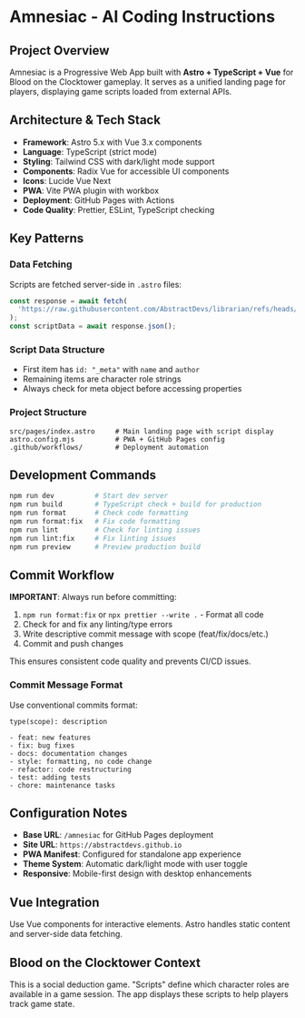 # Amnesiac - AI Coding Instructions

## Project Overview

Amnesiac is a Progressive Web App built with **Astro + TypeScript + Vue** for Blood on the Clocktower gameplay. It serves as a unified landing page for players, displaying game scripts loaded from external APIs.

## Architecture & Tech Stack

- **Framework**: Astro 5.x with Vue 3.x components
- **Language**: TypeScript (strict mode)
- **Styling**: Tailwind CSS with dark/light mode support
- **Components**: Radix Vue for accessible UI components
- **Icons**: Lucide Vue Next
- **PWA**: Vite PWA plugin with workbox
- **Deployment**: GitHub Pages with Actions
- **Code Quality**: Prettier, ESLint, TypeScript checking

## Key Patterns

### Data Fetching

Scripts are fetched server-side in `.astro` files:

```typescript
const response = await fetch(
  'https://raw.githubusercontent.com/AbstractDevs/librarian/refs/heads/main/src/data/scripts/rotting-moors/latest.json'
);
const scriptData = await response.json();
```

### Script Data Structure

- First item has `id: "_meta"` with `name` and `author`
- Remaining items are character role strings
- Always check for meta object before accessing properties

### Project Structure

```
src/pages/index.astro     # Main landing page with script display
astro.config.mjs          # PWA + GitHub Pages config
.github/workflows/        # Deployment automation
```

## Development Commands

```bash
npm run dev          # Start dev server
npm run build        # TypeScript check + build for production
npm run format       # Check code formatting
npm run format:fix   # Fix code formatting
npm run lint         # Check for linting issues
npm run lint:fix     # Fix linting issues
npm run preview      # Preview production build
```

## Commit Workflow

**IMPORTANT**: Always run before committing:

1. `npm run format:fix` or `npx prettier --write .` - Format all code
2. Check for and fix any linting/type errors
3. Write descriptive commit message with scope (feat/fix/docs/etc.)
4. Commit and push changes

This ensures consistent code quality and prevents CI/CD issues.

### Commit Message Format

Use conventional commits format:

```
type(scope): description

- feat: new features
- fix: bug fixes
- docs: documentation changes
- style: formatting, no code change
- refactor: code restructuring
- test: adding tests
- chore: maintenance tasks
```

## Configuration Notes

- **Base URL**: `/amnesiac` for GitHub Pages deployment
- **Site URL**: `https://abstractdevs.github.io`
- **PWA Manifest**: Configured for standalone app experience
- **Theme System**: Automatic dark/light mode with user toggle
- **Responsive**: Mobile-first design with desktop enhancements

## Vue Integration

Use Vue components for interactive elements. Astro handles static content and server-side data fetching.

## Blood on the Clocktower Context

This is a social deduction game. "Scripts" define which character roles are available in a game session. The app displays these scripts to help players track game state.
